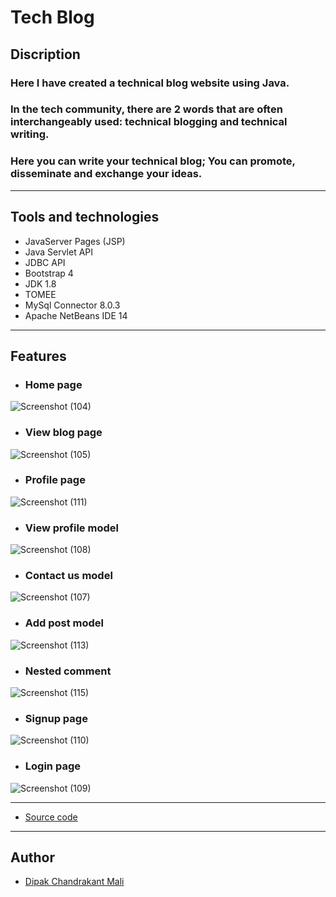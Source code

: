 # **Tech Blog**


## **Discription**

### Here I have created a technical blog website using Java. 

### In the tech community, there are 2 words that are often interchangeably used: technical blogging and technical writing.

### Here you can write your technical blog; You can promote, disseminate and exchange your ideas.

---

## **Tools and technologies**
- JavaServer Pages (JSP)
- Java Servlet API
- JDBC API
- Bootstrap 4
- JDK 1.8
- TOMEE
- MySql Connector 8.0.3
- Apache NetBeans IDE 14

---

##  **Features**

- ### **Home page**
![Screenshot (104)](https://user-images.githubusercontent.com/96681905/198989861-21571167-ab8b-4172-9ace-6a2b0e5b2961.png)

- ### **View blog page**
![Screenshot (105)](https://user-images.githubusercontent.com/96681905/198990188-eeee983c-2d07-46ef-87d1-35e29e37be75.png)

- ### **Profile page**
![Screenshot (111)](https://user-images.githubusercontent.com/96681905/198990561-92d3414a-4fc2-45e7-b540-262c4bbca363.png)

- ### **View profile model**
![Screenshot (108)](https://user-images.githubusercontent.com/96681905/198990871-c3aae2dd-2714-45a1-b5a6-b818e2af748d.png)

- ### **Contact us model**
![Screenshot (107)](https://user-images.githubusercontent.com/96681905/198991153-242b000b-4d86-444a-aeb1-69946c5ee506.png)

- ### **Add post model**
![Screenshot (113)](https://user-images.githubusercontent.com/96681905/198993631-aca60ab0-7102-4c25-8401-7577563c35b3.png)

- ### **Nested comment**
![Screenshot (115)](https://user-images.githubusercontent.com/96681905/198993216-c6a9b659-665f-44d1-88e1-13281b8b6d35.png)

- ### **Signup page**
![Screenshot (110)](https://user-images.githubusercontent.com/96681905/198991865-72291886-66dc-483f-8d8a-862623b26089.png)

- ### **Login page**
![Screenshot (109)](https://user-images.githubusercontent.com/96681905/198993429-46f5a73f-7f1d-47cf-b0c2-4ed59704e4fb.png)



---
- [Source code](https://github.com/MaliDipak/APANA-BANK/archive/refs/heads/main.zip)

---

## **Author**

- [Dipak Chandrakant Mali](https://www.dipakmali.me)
